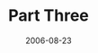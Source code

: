 ---
layout: message
category: message
series: "Next Level: Greg Boyd"
title: "Part Three"
date: 2006-08-23
audio-description: "Greg Boyd discusses the Kingdom of God, what it is and what it means."
audio: "http://s3.amazonaws.com/crossroadsaudiomessages/KingdomNL3.mp3"
audio-title: "Greg Boyd&#58; Part Three"
audio-duration: "52:55"
---